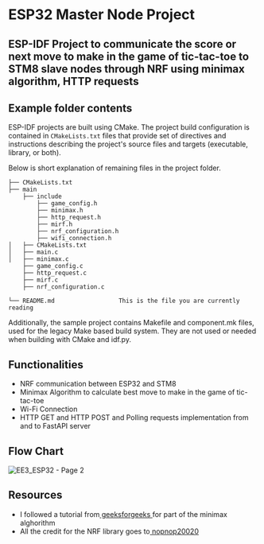 # ESP32 Master Node Project
## ESP-IDF Project to communicate the score or next move to make in the game of tic-tac-toe to STM8 slave nodes through NRF using minimax algorithm, HTTP requests

## Example folder contents
ESP-IDF projects are built using CMake. The project build configuration is contained in `CMakeLists.txt`
files that provide set of directives and instructions describing the project's source files and targets
(executable, library, or both). 

Below is short explanation of remaining files in the project folder.

```
├── CMakeLists.txt
├── main
    ├── include
        ├── game_config.h
        ├── minimax.h
        ├── http_request.h
        ├── mirf.h
        ├── nrf_configuration.h
        ├── wifi_connection.h
│   ├── CMakeLists.txt
│   ├── main.c
│   ├── minimax.c
    ├── game_config.c
    ├── http_request.c
    ├── mirf.c
    ├── nrf_configuration.c
   
└── README.md                  This is the file you are currently reading
```
Additionally, the sample project contains Makefile and component.mk files, used for the legacy Make based build system. 
They are not used or needed when building with CMake and idf.py.
## Functionalities
* NRF communication between ESP32 and STM8
* Minimax Algorithm to calculate best move to make in the game of tic-tac-toe
* Wi-Fi Connection
* HTTP GET and HTTP POST and Polling requests implementation from and to FastAPI server
## Flow Chart
![EE3_ESP32 - Page 2](https://github.com/eltajj18/esp32-master-ee3/assets/100543589/d09cf5f7-1c9e-4e4d-9873-914cff21efb9)

## Resources
* I followed a tutorial from<a href = "https://www.geeksforgeeks.org/finding-optimal-move-in-tic-tac-toe-using-minimax-algorithm-in-game-theory/
"> geeksforgeeks </a> for part of the minimax alghorithm
* All the credit for the NRF library goes to<a href = "https://github.com/nopnop2002/esp-idf-mirf"> nopnop20020 </a>